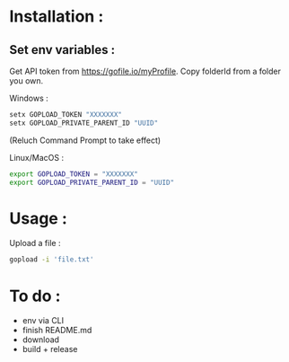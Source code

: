 # Installation :

## Set env variables :

Get API token from https://gofile.io/myProfile.
Copy folderId from a folder you own.

Windows :
```bash
setx GOPLOAD_TOKEN "XXXXXXX"
setx GOPLOAD_PRIVATE_PARENT_ID "UUID"
```

(Reluch Command Prompt to take effect)

Linux/MacOS :
```bash
export GOPLOAD_TOKEN = "XXXXXXX"
export GOPLOAD_PRIVATE_PARENT_ID = "UUID"
```

# Usage :
Upload a file :
```bash
gopload -i 'file.txt'
````

# To do :
- env via CLI
- finish README.md
- download
- build + release